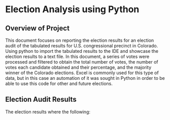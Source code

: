 # Election Analysis using Python

## Overview of Project
This document focuses on reporting the election results for an election audit of the tabulated results for U.S. congressional precinct in Colorado. Using python to import the tabulated results to the IDE and showcase the election results to a text file. In this document, a series of votes were processed and filtered to obtain the total number of votes, the number of votes each candidate obtained and their percentage, and the majority winner of the Colorado elections. Excel is commonly used for this type of data, but in this case an automation of it was sought in Python in order to be able to use this code for other and future elections.

## Election Audit Results
The election results where the following:
